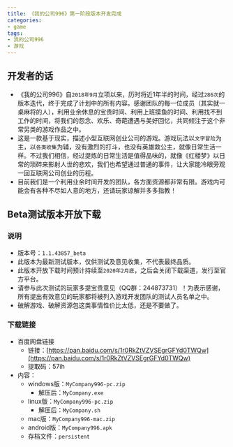 ```yaml
---
title: 《我的公司996》第一阶段版本开发完成
categories:
- game
tags:
- 我的公司996
- 游戏
---
```


## 开发者的话
- 《我的公司996》自`2018年9月`立项以来，历时将近1年半的时间，经过`286次`的版本迭代，终于完成了计划中的所有内容。感谢团队的每一位成员（其实就一桌麻将的人），利用业余休息的宝贵时间、利用上班摸鱼的时间、利用找不到工作的时间，将我们的怨念、欢乐、奇葩遭遇与美好回忆，共同倾注于这个非常另类的游戏作品之中。
- 这是一款基于现实，描述小型互联网创业公司的游戏。游戏玩法以`文字冒险`为主，以`各类收集`为辅，没有激烈的打斗，也没有英雄救公主，就像日常生活一样。不过我们相信，经过提炼的日常生活是值得品味的，就像《红楼梦》以日常的琐碎来影射人世的悲欢，我们也希望通过普通的事件，让大家能冷眼旁观一回互联网公司创业的历程。
- 目前我们是一个利用业余时间开发的团队，各方面资源都非常有限。游戏内可能会有各种不尽如人意的地方，还请玩家谅解并多多指教！

## Beta测试版本开放下载
### 说明
- 版本号：`1.1.43857_beta`
- 此版本为最新测试版本，仅供测试及意见收集，不代表最终品质。
- 此版本开放下载时间预计持续至`2020年2月底`，之后会关闭下载渠道，发行至官方平台。
- 请参与此次测试的玩家多提宝贵意见（QQ群：244873731）！为表示感谢，所有提出有效意见的玩家都将被列入游戏开发团队的测试人员名单之中。
- 破解游戏、破解资源包这类事情性价比太低，还是不要做了。

### 下载链接
- 百度网盘链接
    - 链接：[https://pan.baidu.com/s/1r0RkZtVZVSEgrGFYd0TWQw](https://pan.baidu.com/s/1r0RkZtVZVSEgrGFYd0TWQw)
    - 提取码：57ih
- 内容：
    - windows版：`MyCompany996-pc.zip`
        - 解压后：`MyCompany.exe`
    - linux版：`MyCompany996-pc.zip`
        - 解压后：`MyCompany.sh`
    - mac版：`MyCompany996-mac.zip`
    - android版：`MyCompany996.apk`
    - 存档文件：`persistent`
